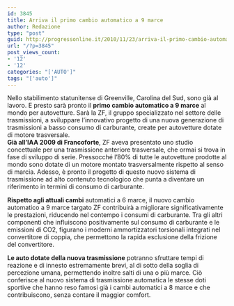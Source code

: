 ```yaml
---
id: 3845
title: Arriva il primo cambio automatico a 9 marce
author: Redazione
type: "post"
guid: http://progressonline.it/2010/11/23/arriva-il-primo-cambio-automatico-a-9-marce/
url: "/?p=3845"
post_views_count:
- '12'
- '12'
categories: "['AUTO']"
tags: "['auto']"
---
```


Nello stabilimento statunitense di Greenville, Carolina del Sud, sono già al lavoro. E presto sarà pronto il **primo cambio automatico a 9 marce** al mondo per autovetture. Sarà la ZF, il gruppo specializzato nel settore delle trasmissioni, a sviluppare l’innovativo progetto di una nuova generazione di trasmissioni a basso consumo di carburante, create per autovetture dotate di motore trasversale.  
 **Già all’IAA 2009 di Francoforte**, ZF aveva presentato uno studio concettuale per una trasmissione anteriore trasversale, che ormai si trova in fase di sviluppo di serie. Pressocché l’80% di tutte le autovetture prodotte al mondo sono dotate di un motore montato trasversalmente rispetto al senso di marcia. Adesso, è pronto il progetto di questo nuovo sistema di trasmissione ad alto contenuto tecnologico che punta a diventare un riferimento in termini di consumo di carburante.

**Rispetto agli attuali cambi** automatici a 6 marce, il nuovo cambio automatico a 9 marce targato ZF contribuirà a migliorare significativamente le prestazioni, riducendo nel contempo i consumi di carburante. Tra gli altri componenti che influiscono positivamente sul consumo di carburante e le emissioni di CO2, figurano i moderni ammortizzatori torsionali integrati nel convertitore di coppia, che permettono la rapida esclusione della frizione del convertitore.

**Le auto dotate della nuova trasmissione** potranno sfruttare tempi di reazione e di innesto estremamente brevi, al di sotto della soglia di percezione umana, permettendo inoltre salti di una o più marce. Ciò conferisce al nuovo sistema di trasmissione automatica le stesse doti sportive che hanno reso famosi già i cambi automatici a 8 marce e che contribuiscono, senza contare il maggior comfort.